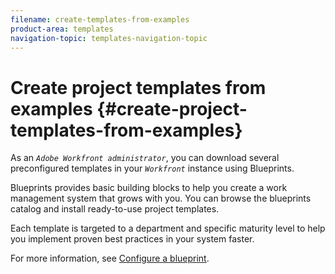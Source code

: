 ```yaml
---
filename: create-templates-from-examples
product-area: templates
navigation-topic: templates-navigation-topic
---
```




# Create project templates from examples {#create-project-templates-from-examples}


As an *`Adobe Workfront administrator`*, you can download several preconfigured templates in your *`Workfront`* instance using Blueprints. 


Blueprints provides basic building blocks to help you create a work management system that grows with you. You can browse the blueprints catalog and install ready-to-use project templates. 


Each template is targeted to a department and specific maturity level to help you implement proven best practices in your system faster. 


For more information, see [Configure a blueprint](configure-template-package.md). 
